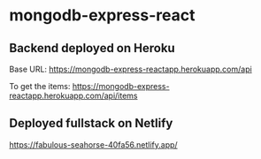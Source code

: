 # mongodb-express-react


## Backend deployed on Heroku
Base URL: 
https://mongodb-express-reactapp.herokuapp.com/api

To get the items:
https://mongodb-express-reactapp.herokuapp.com/api/items

## Deployed fullstack on Netlify

https://fabulous-seahorse-40fa56.netlify.app/
